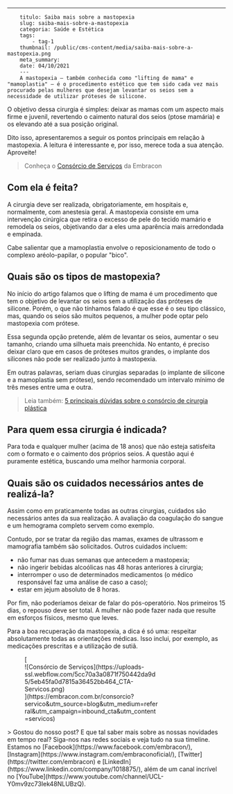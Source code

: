 ---
        titulo: Saiba mais sobre a mastopexia
        slug: saiba-mais-sobre-a-mastopexia
        categoria: Saúde e Estética
        tags:
            - tag-1
        thumbnail: /public/cms-content/media/saiba-mais-sobre-a-mastopexia.png
        meta_summary: 
        date: 04/10/2021
        ---
        A mastopexia — também conhecida como "lifting de mama" e "mamoplastia" — é o procedimento estético que tem sido cada vez mais procurado pelas mulheres que desejam levantar os seios sem a necessidade de utilizar próteses de silicone.

O objetivo dessa cirurgia é simples: deixar as mamas com um aspecto mais firme e juvenil, revertendo o caimento natural dos seios (ptose mamária) e os elevando até a sua posição original.

Dito isso, apresentaremos a seguir os pontos principais em relação à mastopexia. A leitura é interessante e, por isso, merece toda a sua atenção. Aproveite!

> Conheça o [Consórcio de Serviços](https://www.embracon.com.br/blog/consorcio-de-servicos-tudo-o-que-voce-precisa-saber-sobre-o-assunto) da Embracon

Com ela é feita?
----------------

A cirurgia deve ser realizada, obrigatoriamente, em hospitais e, normalmente, com anestesia geral. A mastopexia consiste em uma intervenção cirúrgica que retira o excesso de pele do tecido mamário e remodela os seios, objetivando dar a eles uma aparência mais arredondada e empinada.

Cabe salientar que a mamoplastia envolve o reposicionamento de todo o complexo aréolo-papilar, o popular "bico".

Quais são os tipos de mastopexia?
---------------------------------

No início do artigo falamos que o lifting de mama é um procedimento que tem o objetivo de levantar os seios sem a utilização das próteses de silicone. Porém, o que não tínhamos falado é que esse é o seu tipo clássico, mas, quando os seios são muitos pequenos, a mulher pode optar pelo mastopexia com prótese.

Essa segunda opção pretende, além de levantar os seios, aumentar o seu tamanho, criando uma silhueta mais preenchida. No entanto, é preciso deixar claro que em casos de próteses muitos grandes, o implante dos silicones não pode ser realizado junto à mastopexia.

Em outras palavras, seriam duas cirurgias separadas (o implante de silicone e a mamoplastia sem prótese), sendo recomendado um intervalo mínimo de três meses entre uma e outra.

> Leia também: [5 principais dúvidas sobre o consórcio de cirurgia plástica](https://www.embracon.com.br/blog/5-duvidas-sobre-o-consorcio-de-cirurgia)

Para quem essa cirurgia é indicada?
-----------------------------------

Para toda e qualquer mulher (acima de 18 anos) que não esteja satisfeita com o formato e o caimento dos próprios seios. A questão aqui é puramente estética, buscando uma melhor harmonia corporal.

Quais são os cuidados necessários antes de realizá-la?
------------------------------------------------------

Assim como em praticamente todas as outras cirurgias, cuidados são necessários antes da sua realização. A avaliação da coagulação do sangue e um hemograma completo servem como exemplo.

Contudo, por se tratar da região das mamas, exames de ultrassom e mamografia também são solicitados. Outros cuidados incluem:

- não fumar nas duas semanas que antecedem a mastopexia;
- não ingerir bebidas alcoólicas nas 48 horas anteriores à cirurgia;
- interromper o uso de determinados medicamentos (o médico responsável faz uma análise de caso a caso);
- estar em jejum absoluto de 8 horas. ​

Por fim, não poderíamos deixar de falar do pós-operatório. Nos primeiros 15 dias, o repouso deve ser total. A mulher não pode fazer nada que resulte em esforços físicos, mesmo que leves.

Para a boa recuperação da mastopexia, a dica é só uma: respeitar absolutamente todas as orientações médicas. Isso inclui, por exemplo, as medicações prescritas e a utilização de sutiã.

<figure class="w-richtext-figure-type-image w-richtext-align-center" style="max-width:310px">[<div>![Consórcio de Serviços](https://uploads-ssl.webflow.com/5cc70a3a0871f750442da9d5/5eb45fa0d7815a36452bb464_CTA-Servicos.png)</div>](https://embracon.com.br/consorcio?servico&utm_source=blog&utm_medium=referral&utm_campaign=inbound_cta&utm_content=servicos)</figure>> Gostou do nosso post? E que tal saber mais sobre as nossas novidades em tempo real? Siga-nos nas redes sociais e veja tudo na sua timeline. Estamos no [Facebook](https://www.facebook.com/embracon/), [Instagram](https://www.instagram.com/embraconoficial/), [Twitter](https://twitter.com/embracon) e [LinkedIn](https://www.linkedin.com/company/1018875/), além de um canal incrível no [YouTube](https://www.youtube.com/channel/UCL-Y0mv9zc73Iek48NLUBzQ).
        
